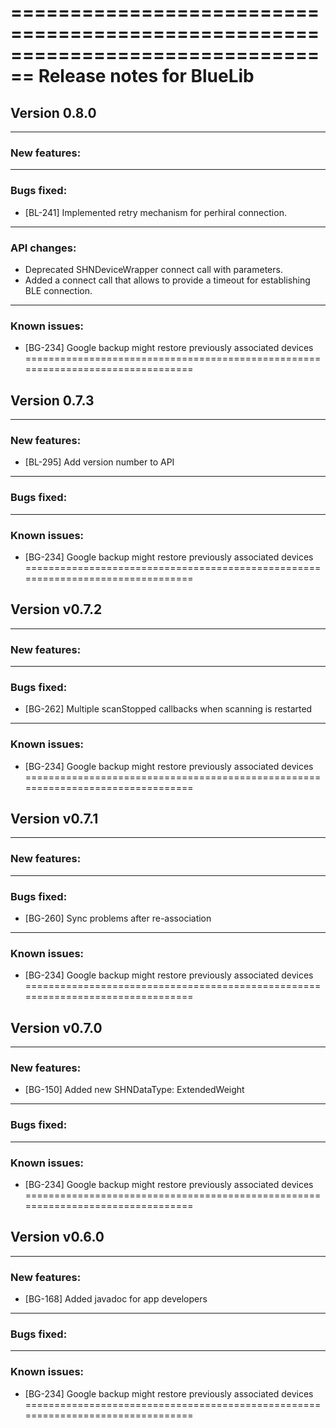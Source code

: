 ================================================================================
Release notes for BlueLib
================================================================================
Version 0.8.0
--------------------------------------------------------------------------------

--------------------------------------------------------------------------------
### New features:
--------------------------------------------------------------------------------
### Bugs fixed:
* [BL-241] Implemented retry mechanism for perhiral connection.
--------------------------------------------------------------------------------
### API changes:
* Deprecated SHNDeviceWrapper connect call with parameters. 
* Added a connect call that allows to provide a timeout for establishing BLE connection. 
--------------------------------------------------------------------------------
### Known issues:
* [BG-234] Google backup might restore previously associated devices
================================================================================

Version 0.7.3
--------------------------------------------------------------------------------

--------------------------------------------------------------------------------
### New features:
* [BL-295] Add version number to API
--------------------------------------------------------------------------------
### Bugs fixed:
--------------------------------------------------------------------------------
### Known issues:
* [BG-234] Google backup might restore previously associated devices
================================================================================

Version v0.7.2
--------------------------------------------------------------------------------

--------------------------------------------------------------------------------
### New features:
--------------------------------------------------------------------------------
### Bugs fixed:
* [BG-262] Multiple scanStopped callbacks when scanning is restarted
--------------------------------------------------------------------------------
### Known issues:
* [BG-234] Google backup might restore previously associated devices
================================================================================


Version v0.7.1
--------------------------------------------------------------------------------

--------------------------------------------------------------------------------
### New features:
--------------------------------------------------------------------------------
### Bugs fixed:
* [BG-260] Sync problems after re-association
--------------------------------------------------------------------------------
### Known issues:
* [BG-234] Google backup might restore previously associated devices
================================================================================


Version v0.7.0
--------------------------------------------------------------------------------

--------------------------------------------------------------------------------
### New features:
* [BG-150] Added new SHNDataType: ExtendedWeight 
--------------------------------------------------------------------------------
### Bugs fixed:
--------------------------------------------------------------------------------
### Known issues:
* [BG-234] Google backup might restore previously associated devices
================================================================================

Version v0.6.0
--------------------------------------------------------------------------------

--------------------------------------------------------------------------------
### New features:
* [BG-168] Added javadoc for app developers
--------------------------------------------------------------------------------
### Bugs fixed:
--------------------------------------------------------------------------------
### Known issues:
* [BG-234] Google backup might restore previously associated devices
================================================================================
